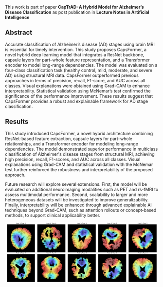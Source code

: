 This work is part of paper **CapTrAD: A Hybrid Model for Alzheimer’s Disease Classification** as post publication in **Lecture Notes in Artificial Intelligence**

## Abstract

Accurate classification of Alzheimer’s disease (AD) stages using brain MRI is essential for timely intervention. This study proposes CapsFormer, a novel hybrid deep learning model that integrates a ResNet backbone, capsule layers for part–whole feature representation, and a Transformer encoder to model long-range dependencies. The model was evaluated on a four-class classification task (healthy control, mild, moderate, and severe AD) using structural MRI data. CapsFormer outperformed previous approaches in terms of precision, recall, F1-score, and AUC across all classes. Visual explanations were obtained using Grad-CAM to enhance interpretability. Statistical validation using McNemar’s test confirmed the significance of the performance improvement. These results suggest that CapsFormer provides a robust and explainable framework for AD stage classification.

## Results

This study introduced CapsFormer, a novel hybrid architecture combining ResNet-based feature extraction, capsule layers for part–whole relationships, and a Transformer encoder for modeling long-range dependencies. The model demonstrated superior performance in multiclass classification of Alzheimer's disease stages from structural MRI, achieving high precision, recall, F1-scores, and AUC across all classes. Visual explanations using Grad-CAM and statistical validation with the McNemar test further reinforced the robustness and interpretability of the proposed approach.

Future research will explore several extensions. First, the model will be evaluated on additional neuroimaging modalities such as PET and rs-fMRI to assess multimodal performance. Second, scalability to larger and more heterogeneous datasets will be investigated to improve generalizability. Finally, interpretability will be enhanced through advanced explainable AI techniques beyond Grad-CAM, such as attention rollouts or concept-based methods, to support clinical applicability better.

<img src="https://raw.githubusercontent.com/jolapodolszanska/CapTrAD/refs/heads/main/fig1_gradcam_masked.png">
